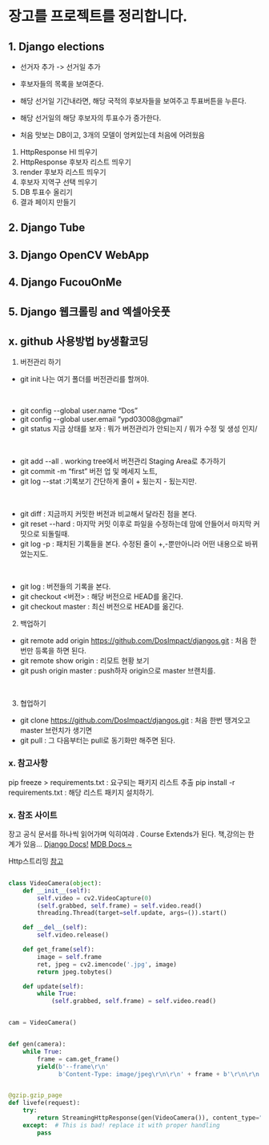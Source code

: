 # 장고를 프로젝트를 정리합니다.

## 1. Django elections
- 선거자 추가 -> 선거일 추가 

- 후보자들의 목록을 보여준다.
- 해당 선거일 기간내라면, 해당 국적의 후보자들을 보여주고 투표버튼을 누른다.
- 해당 선거일의 해당 후보자의 투표수가 증가한다.

- 처음 맛보는 DB이고, 3개의 모델이 엉켜있는데 처음에 어려웠음

1. HttpResponse HI 띄우기
2. HttpResponse 후보자 리스트 띄우기
3. render 후보자 리스트 띄우기
4. 후보자 지역구 선택 띄우기
5. DB 투표수 올리기
6. 결과 페이지 만들기


## 2. Django Tube

## 3. Django OpenCV WebApp

## 4. Django FucouOnMe

## 5. Django 웹크롤링 and 엑셀아웃풋


## x. github 사용방법 by생활코딩

1. 버전관리 하기

- git init 나는 여기 폴더를 버전관리를 할꺼야.
<br>

- git config --global user.name “Dos”
- git config --global user.email “ypd03008@gmail”
- git status 지금 상태를 보자 : 뭐가 버전관리가 안되는지 / 뭐가 수정 및 생성 인지/
<br>

- git add --all . working tree에서 버전관리 Staging Area로 추가하기
- git commit -m “first” 버전 업 및 메세지 노트,
- git log --stat :기록보기 간단하게 줄이 + 됬는지 - 됬는지만.
<br>

- git diff : 지금까지 커밋한 버전과 비교해서 달라진 점을 본다.
- git reset --hard : 마지막 커밋 이후로 파일을 수정하는데 맘에 안들어서 마지막 커밋으로 되돌릴때.
- git log -p : 패치된 기록들을 본다. 수정된 줄이 +,-뿐만아니라 어떤 내용으로 바뀌었는지도.
<br>

- git log : 버전들의 기록을 본다.
- git checkout <버전> : 해당 버전으로 HEAD를 옮긴다.
- git checkout master : 최신 버전으로 HEAD를 옮긴다.


2. 백업하기

- git remote add origin https://github.com/DosImpact/djangos.git : 처음 한번만 등록을 하면 된다.
- git remote show origin : 리모트 현황 보기
- git push origin master : push하자 origin으로 master 브랜치를.
<br>

3. 협업하기
- git clone https://github.com/DosImpact/djangos.git : 처음 한번 땡겨오고 master 브런치가 생기면
- git pull : 그 다음부터는 pull로 동기화만 해주면 된다.

### x. 참고사항

pip freeze > requirements.txt : 요구되는 패키지 리스트 추출
pip install -r requirements.txt : 해당 리스트 패키지 설치하기.

### x. 참조 사이트
장고 공식 문서를 하나씩 읽어가며 익히여랴 . Course Extends가 된다. 책,강의는 한계가 있음...
[Django Docs!](https://docs.djangoproject.com/ko/2.0/howto/static-files/)
[MDB Docs ~ ](https://mdbootstrap.com/docs/jquery/css/animations/)

Http스트리밍
[참고](https://stackoverflow.com/questions/49680152/opencv-live-stream-from-camera-in-django-webpage)
``` python

class VideoCamera(object):
    def __init__(self):
        self.video = cv2.VideoCapture(0)
        (self.grabbed, self.frame) = self.video.read()
        threading.Thread(target=self.update, args=()).start()

    def __del__(self):
        self.video.release()

    def get_frame(self):
        image = self.frame
        ret, jpeg = cv2.imencode('.jpg', image)
        return jpeg.tobytes()

    def update(self):
        while True:
            (self.grabbed, self.frame) = self.video.read()


cam = VideoCamera()


def gen(camera):
    while True:
        frame = cam.get_frame()
        yield(b'--frame\r\n'
              b'Content-Type: image/jpeg\r\n\r\n' + frame + b'\r\n\r\n')


@gzip.gzip_page
def livefe(request):
    try:
        return StreamingHttpResponse(gen(VideoCamera()), content_type="multipart/x-mixed-replace;boundary=frame")
    except:  # This is bad! replace it with proper handling
        pass

```